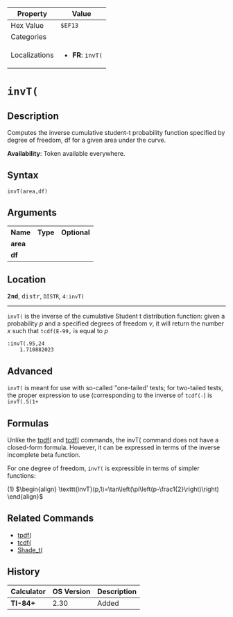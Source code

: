 | Property      | Value |
|---------------|-------|
| Hex Value     | `$EF13`|
| Categories    | <ul></ul> |
| Localizations | <ul><li><b>FR</b>: `invT(`</li></ul> |

# `invT(`

## Description
Computes the inverse cumulative student-t probability function specified by degree of freedom, df for a given area under the curve.


<b>Availability</b>: Token available everywhere.

## Syntax
`invT(area,df)`

## Arguments
<table>
<tr><th>Name</th><th>Type</th><th>Optional</th></tr>

<tr><td><b>area</b></td><td></td><td></td></tr>

<tr><td><b>df</b></td><td></td><td></td></tr>

</table>

## Location
<tt><kbd><b>2nd</b></kbd></tt>, <kbd>distr</kbd>, `DISTR`, `4:invT(`
<hr>

`invT(` is the inverse of the cumulative Student t distribution function: given a probability _p_ and a specified degrees of freedom _v_, it will return the number _x_ such that `tcdf(E-99,` is equal to _p_

```ti-basic
:invT(.95,24
    1.710882023
```

## Advanced

`invT(` is meant for use with so-called "one-tailed' tests; for two-tailed tests, the proper expression to use (corresponding to the inverse of `tcdf(-`) is `invT(.5(1+`

## Formulas

Unlike the [tpdf(](/tpdf) and [tcdf(](/tcdf) commands, the invT( command does not have a closed-form formula. However, it can be expressed in terms of the inverse incomplete beta function.

For one degree of freedom, `invT(` is expressible in terms of simpler functions:

(1) $`\begin{align} \texttt{invT}(p,1)=\tan\left(\pi\left(p-\frac1{2}\right)\right) \end{align}`$ 

## Related Commands

*   [tpdf(](/tpdf)
*   [tcdf(](/tcdf)
*   [Shade_t(](/shade-t)

## History
| Calculator | OS Version | Description |
|------------|------------|-------------|
| <b>TI-84+</b> | 2.30 | Added |


